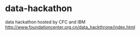 # data-hackathon
data hackathon hosted by CFC and IBM http://www.foundationcenter.org.cn/data_hackthrone/index.html
